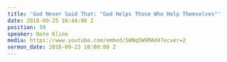 ```yaml
---
title: 'God Never Said That: "God Helps Those Who Help Themselves"'
date: 2018-09-25 16:44:00 Z
position: 59
speaker: Nate Kline
media: https://www.youtube.com/embed/SWNq5W9MAd4?ecver=2
sermon_date: 2018-09-23 10:00:00 Z
---
```


